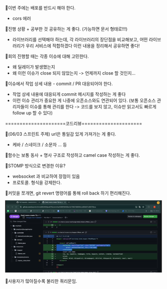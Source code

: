 📌이번 주에는 배포를 반드시 해야 한다.
- cors 에러

📌진행 상황 + 공부한 것 공유하는 게 좋다. (가능하면 문서 형태로!!!)
- 라이브러리를 선택해야 하는데, 각 라이브러리의 장단점을 비교해보고, 어떤 라이브러리가 우리 서비스에 적합하겠다 이런 내용을 정리해서 공유하면 좋다!

📌회의 진행할 때는 각종 이슈에 대해 고민한다.
- 왜 딜레이가 발생했는지
- 왜 이런 이슈가 close 되지 않았는지 -> 언제까지 close 할 것인지...

📌이슈에서 작업 상세 내용 - commit / PR 대응되어야 한다.
- 작업 상세 내용에 대응되게 commit 메시지를 작성하는 게 좋다
- 이런 이슈 관리가 중요한 게 나중에 오픈소스와도 연관되어 있다. (보통 오픈소스 관리자들이 이슈를 통해 관리를 한다 -> 코드를 보지 않고, 이슈만 읽고서도 빠르게 follow up 할 수 있다)


=====================코드리뷰=====================

📌(06/03 스프린트 주제) url은 통일감 있게 가져가는 게 좋다.
- 케바 / 스네이크 / 소문자 ... 등

📌함수는 보통 동사 + 명사 구조로 작성하고 camel case 작성하는 게 좋다.

📌STOMP 방식으로 변경한 이유?
- websocket 과 비교하여 장점이 있음
- 프로토콜. 형식을 강제한다.


📌커밋을 쪼개면, git revert 명령어를 통해 roll back 하기 편리해진다.

![](../image/Pasted%20image%2020240529200927.png)

📌사용자가 많아질수록 불리한 쿼리문임. 